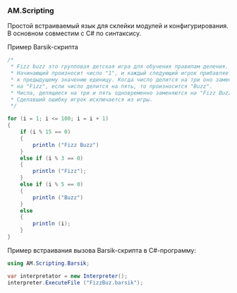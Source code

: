 ### AM.Scripting

Простой встраиваемый язык для склейки модулей и конфигурирования. В основном совместим с C# по синтаксису.

Пример Barsik-скрипта

```c#
/*
 * Fizz buzz это групповая детская игра для обучения правилам деления.
 * Начинающий произносит число "1", и каждый следующий игрок прибавляет
 * к предыдущему значению единицу. Когда число делится на три оно заменяется
 * на "Fizz", если число делится на пять, то произносится "Buzz".
 * Числа, делящиеся на три и пять одновременно заменяются на "Fizz Buzz".
 * Сделавший ошибку игрок исключается из игры.
 */

for (i = 1; i <= 100; i = i + 1)
{
    if (i % 15 == 0)
    {
        println ("Fizz Buzz")
    }
    else if (i % 3 == 0)
    {
        println ("Fizz");
    }
    else if (i % 5 == 0)
    {
        println ("Buzz")
    }
    else
    {
        println (i);
    }
}
```

Пример встраивания вызова Barsik-скрипта в C#-программу:

```c#
using AM.Scripting.Barsik;

var interpretator = new Interpreter();
interpreter.ExecuteFile ("FizzBuz.barsik");
```
